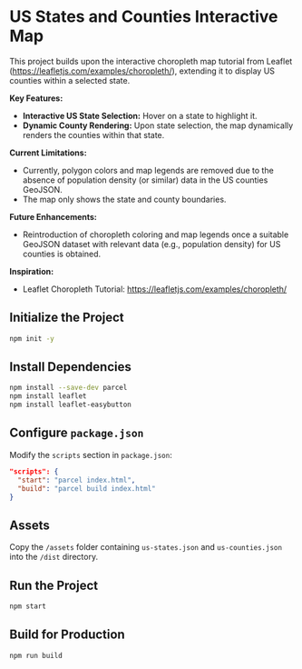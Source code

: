 # US States and Counties Interactive Map

This project builds upon the interactive choropleth map tutorial from Leaflet (https://leafletjs.com/examples/choropleth/), extending it to display US counties within a selected state.

**Key Features:**

- **Interactive US State Selection:** Hover on a state to highlight it.
- **Dynamic County Rendering:** Upon state selection, the map dynamically renders the counties within that state.

**Current Limitations:**

- Currently, polygon colors and map legends are removed due to the absence of population density (or similar) data in the US counties GeoJSON.
- The map only shows the state and county boundaries.

**Future Enhancements:**

- Reintroduction of choropleth coloring and map legends once a suitable GeoJSON dataset with relevant data (e.g., population density) for US counties is obtained.

**Inspiration:**

- Leaflet Choropleth Tutorial: https://leafletjs.com/examples/choropleth/

## Initialize the Project

```sh
npm init -y
```

## Install Dependencies

```sh
npm install --save-dev parcel
npm install leaflet
npm install leaflet-easybutton
```

## Configure `package.json`

Modify the `scripts` section in `package.json`:

```json
"scripts": {
  "start": "parcel index.html",
  "build": "parcel build index.html"
}
```

## Assets

Copy the `/assets` folder containing `us-states.json` and `us-counties.json` into the `/dist` directory.

## Run the Project

```sh
npm start
```

## Build for Production

```sh
npm run build
```
